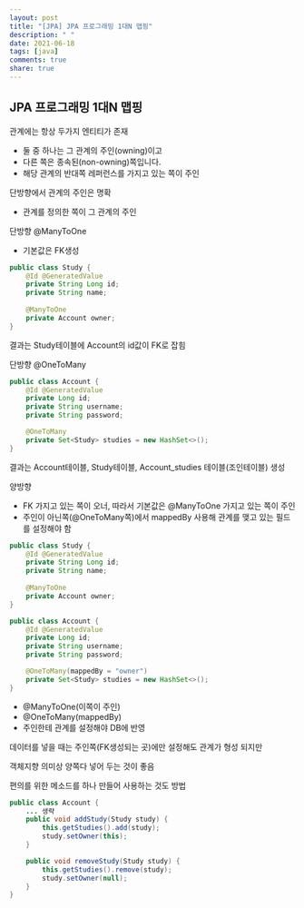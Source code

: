 ```yaml
---
layout: post
title: "[JPA] JPA 프로그래밍 1대N 맵핑"
description: " "
date: 2021-06-18
tags: [java]
comments: true
share: true
---
```


## JPA 프로그래밍 1대N 맵핑



관계에는 항상 두가지 엔티티가 존재

- 둘 중 하나는 그 관계의 주인(owning)이고
- 다른 쪽은 종속된(non-owning)쪽입니다.
- 해당 관계의 반대쪽 레퍼런스를 가지고 있는 쪽이 주인



단방향에서 관계의 주인은 명확

- 관계를 정의한 쪽이 그 관계의 주인



단방향 @ManyToOne

- 기본값은 FK생성

```java
public class Study {
    @Id @GeneratedValue
    private String Long id;
    private String name;
    
    @ManyToOne
    private Account owner;
}
```

결과는 Study테이블에 Account의 id값이 FK로 잡힘



단방향 @OneToMany

```java
public class Account {
    @Id @GeneratedValue
    private Long id;
    private String username;
    private String password;

    @OneToMany
    private Set<Study> studies = new HashSet<>();
}
```

결과는 Account테이블, Study테이블, Account_studies 테이블(조인테이블) 생성



양방향

- FK 가지고 있는 쪽이 오너, 따라서 기본값은 @ManyToOne 가지고 있는 쪽이 주인
- 주인이 아닌쪽(@OneToMany쪽)에서 mappedBy 사용해 관계를 맺고 있는 필드를 설정해야 함

```java
public class Study {
    @Id @GeneratedValue
    private String Long id;
    private String name;
    
    @ManyToOne
    private Account owner;
}
```

```java
public class Account {
    @Id @GeneratedValue
    private Long id;
    private String username;
    private String password;

    @OneToMany(mappedBy = "owner")
    private Set<Study> studies = new HashSet<>();
}
```

- @ManyToOne(이쪽이 주인)
- @OneToMany(mappedBy)
- 주인한테 관계를 설정해야 DB에 반영



데이터를 넣을 때는 주인쪽(FK생성되는 곳)에만 설정해도 관계가 형성 되지만

객체지향 의미상 양쪽다 넣어 두는 것이 좋음

편의를 위한 메소드를 하나 만들어 사용하는 것도 방법

```java
public class Account {
    ... 생략
    public void addStudy(Study study) {
        this.getStudies().add(study);
        study.setOwner(this);
    }

    public void removeStudy(Study study) {
        this.getStudies().remove(study);
        study.setOwner(null);
    }
}
```

